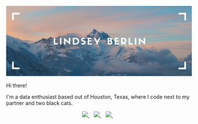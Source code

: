 ![github cover image made with Canva](githubcoverimage.png)

Hi there!

I'm a data enthusiast based out of Houston, Texas, where I code next to my partner and two black cats. 

<!--- credit to https://github.com/alexandresanlim/Badges4-README.md-Profile for the badges -->

<p align='center'>
  <a href="https://www.linkedin.com/in/lindseyberlin/">
    <img src="https://img.shields.io/badge/linkedin-%230077B5.svg?&style=for-the-badge&logo=linkedin&logoColor=white" />
  </a>&nbsp;&nbsp;
  <a href="https://www.instagram.com/tchalla_yall/">
    <img src="https://img.shields.io/badge/instagram-%23E4405F.svg?&style=for-the-badge&logo=instagram&logoColor=white" />        
  </a>&nbsp;&nbsp;
  <a href="https://www.lindseyberlin.com/">
    <img src="https://img.shields.io/badge/%E2%9D%A4%EF%B8%8F-WEBSITE-50C878.svg?&style=for-the-badge">        
  </a>&nbsp;&nbsp;
